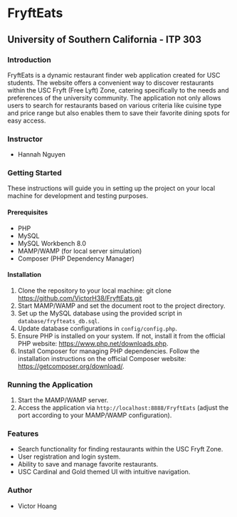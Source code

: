 # FryftEats

## University of Southern California - ITP 303

### Introduction
FryftEats is a dynamic restaurant finder web application created for USC students. The website offers a convenient way to discover restaurants within the USC Fryft (Free Lyft) Zone, catering specifically to the needs and preferences of the university community. The application not only allows users to search for restaurants based on various criteria like cuisine type and price range but also enables them to save their favorite dining spots for easy access.

### Instructor
- Hannah Nguyen

### Getting Started
These instructions will guide you in setting up the project on your local machine for development and testing purposes.

#### Prerequisites
- PHP
- MySQL
- MySQL Workbench 8.0
- MAMP/WAMP (for local server simulation)
- Composer (PHP Dependency Manager)

#### Installation
1. Clone the repository to your local machine:
git clone https://github.com/VictorH38/FryftEats.git
2. Start MAMP/WAMP and set the document root to the project directory.
3. Set up the MySQL database using the provided script in `database/fryfteats_db.sql`.
4. Update database configurations in `config/config.php`.
5. Ensure PHP is installed on your system. If not, install it from the official PHP website: https://www.php.net/downloads.php.
6. Install Composer for managing PHP dependencies. Follow the installation instructions on the official Composer website: https://getcomposer.org/download/.

### Running the Application
1. Start the MAMP/WAMP server.
2. Access the application via `http://localhost:8888/FryftEats` (adjust the port according to your MAMP/WAMP configuration).

### Features
- Search functionality for finding restaurants within the USC Fryft Zone.
- User registration and login system.
- Ability to save and manage favorite restaurants.
- USC Cardinal and Gold themed UI with intuitive navigation.

### Author
- Victor Hoang
